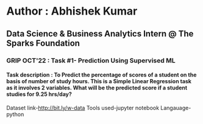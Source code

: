 # Author : Abhishek Kumar
## Data Science & Business Analytics Intern @ The Sparks Foundation
### GRIP OCT'22 : Task #1- Prediction Using Supervised ML
#### Task description : To Predict the percentage of scores of a student on the basis of number of study hours. This is a Simple Linear Regression task as it involves 2      variables. What will be the predicted score if a student studies for 9.25 hrs/day?
Dataset link-http://bit.ly/w-data
Tools used-jupyter notebook
Langauage-python
